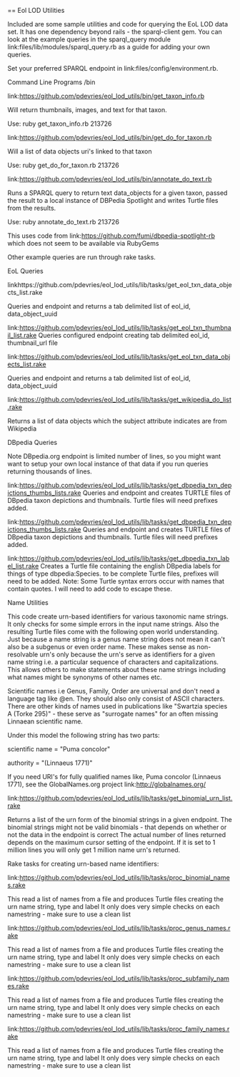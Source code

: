 == Eol LOD Utilities

Included are some sample utilities and code for querying the EoL LOD data set.
It has one dependency beyond rails - the sparql-client gem.
You can look at the example queries in the sparql_query module link:files/lib/modules/sparql_query.rb as a guide for adding your own queries.

Set your preferred SPARQL endpoint in link:files/config/environment.rb. 

Command Line Programs /bin

link:https://github.com/pdevries/eol_lod_utils/bin/get_taxon_info.rb

Will return thumbnails, images, and text for that taxon.

Use: ruby get_taxon_info.rb 213726

link:https://github.com/pdevries/eol_lod_utils/bin/get_do_for_taxon.rb

Will a list of data objects uri's linked to that taxon

Use: ruby get_do_for_taxon.rb  213726

link:https://github.com/pdevries/eol_lod_utils/bin/annotate_do_text.rb

Runs a SPARQL query to return text data_objects for a given taxon, passed the result to a local instance of DBPedia Spotlight and writes Turtle files from the results.

Use: ruby annotate_do_text.rb  213726

This uses code from link:https://github.com/fumi/dbpedia-spotlight-rb which does not seem to be available via RubyGems


Other example queries are run through rake tasks.

EoL Queries

linkhttps://github.com/pdevries/eol_lod_utils/lib/tasks/get_eol_txn_data_objects_list.rake

Queries and endpoint and returns a tab delimited list of eol_id, data_object_uuid

link:https://github.com/pdevries/eol_lod_utils/lib/tasks/get_eol_txn_thumbnail_list.rake
Queries configured endpoint creating tab delimited eol_id, thumbnail_url file

link:https://github.com/pdevries/eol_lod_utils/lib/tasks/get_eol_txn_data_objects_list.rake

Queries and endpoint and returns a tab delimited list of eol_id, data_object_uuid

link:https://github.com/pdevries/eol_lod_utils/lib/tasks/get_wikipedia_do_list.rake

Returns a list of data objects which the subject attribute indicates are from Wikipedia

DBpedia Queries

Note DBpedia.org endpoint is limited number of lines, so you might want want to setup your own local instance of that data if you run queries returning thousands of lines.

link:https://github.com/pdevries/eol_lod_utils/lib/tasks/get_dbpedia_txn_depictions_thumbs_lists.rake
Queries and endpoint and creates TURTLE files of DBpedia taxon depictions and thumbnails.
Turtle files will need prefixes added.

link:https://github.com/pdevries/eol_lod_utils/lib/tasks/get_dbpedia_txn_depictions_thumbs_lists.rake
Queries and endpoint and creates TURTLE files of DBpedia taxon depictions and thumbnails.
Turtle files will need prefixes added.

link:https://github.com/pdevries/eol_lod_utils/lib/tasks/get_dbpedia_txn_label_list.rake
Creates a Turtle file containing the english DBpedia labels for things of type dbpedia:Species.
to be complete Turtle files, prefixes will need to be added.
Note: Some Turtle syntax errors occur with names that contain quotes. I will need to add code to escape these.

Name Utilities

This code create urn-based identifiers for various taxonomic name strings. It only checks for some simple errors in the input name strings.
Also the resulting Turtle files come with the following open world understanding. Just because a name string is a genus name string does not mean it can't also be a subgenus or even order name.
These makes sense as non-resolvable urn's only because the urn's serve as identifiers for a given name string i.e. a particular sequence of characters and capitalizations.
This allows others to make statements about these name strings including what names might be synonyms of other names etc.

Scientific names i.e Genus, Family, Order are universal and don't need a language tag like @en. They should also only consist of ASCII characters.
There are other kinds of names used in publications like "Swartzia species A (Torke 295)" - these serve as "surrogate names" for an often missing Linnaean scientific name.

Under this model the following string has two parts:

scientific name = "Puma concolor"

authority       = "(Linnaeus 1771)"

If you need URI's for fully qualified names like, Puma concolor (Linnaeus 1771), see the GlobalNames.org project link:http://globalnames.org/

link:https://github.com/pdevries/eol_lod_utils/lib/tasks/get_binomial_urn_list.rake

Returns a list of the urn form of the binomial strings in a given endpoint.
The binomial strings might not be valid binomials - that depends on whether or not the data in the endpoint is correct
The actual number of lines returned depends on the maximum cursor setting of the endpoint.
If it is set to 1 million lines you will only get 1 million name urn's returned.

Rake tasks for creating urn-based name identifiers:

link:https://github.com/pdevries/eol_lod_utils/lib/tasks/proc_binomial_names.rake

This read a list of names from a file and produces Turtle files creating the urn name string, type and label
It only does very simple checks on each namestring - make sure to use a clean list

link:https://github.com/pdevries/eol_lod_utils/lib/tasks/proc_genus_names.rake

This read a list of names from a file and produces Turtle files creating the urn name string, type and label
It only does very simple checks on each namestring - make sure to use a clean list

link:https://github.com/pdevries/eol_lod_utils/lib/tasks/proc_subfamily_names.rake

This read a list of names from a file and produces Turtle files creating the urn name string, type and label
It only does very simple checks on each namestring - make sure to use a clean list

link:https://github.com/pdevries/eol_lod_utils/lib/tasks/proc_family_names.rake

This read a list of names from a file and produces Turtle files creating the urn name string, type and label
It only does very simple checks on each namestring - make sure to use a clean list


